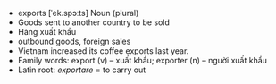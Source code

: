 - exports	[ˈek.spɔːts]	Noun (plural)
- Goods sent to another country to be sold
- Hàng xuất khẩu
- outbound goods, foreign sales
- Vietnam increased its coffee exports last year.
- Family words: export (v) – xuất khẩu; exporter (n) – người xuất khẩu
- Latin root: *exportare* = to carry out